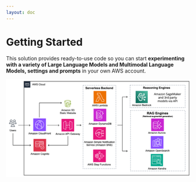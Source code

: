 ```yaml
---
layout: doc
---
```


# Getting Started

This solution provides ready-to-use code so you can start **experimenting with a variety of Large Language Models and Multimodal Language Models, settings and prompts** in your own AWS account.

![Architecture](../assets/architecture.png)